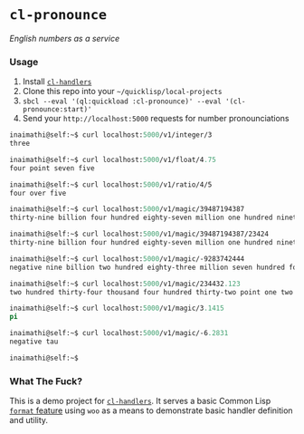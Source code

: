 # `cl-pronounce`

*English numbers as a service*

### Usage

1. Install [`cl-handlers`](https://github.com/Inaimathi/cl-handlers)
2. Clone this repo into your `~/quicklisp/local-projects`
3. `sbcl --eval '(ql:quickload :cl-pronounce)' --eval '(cl-pronounce:start)'`
4. Send your `http://localhost:5000` requests for number pronounciations


```lisp
inaimathi@self:~$ curl localhost:5000/v1/integer/3
three

inaimathi@self:~$ curl localhost:5000/v1/float/4.75
four point seven five

inaimathi@self:~$ curl localhost:5000/v1/ratio/4/5
four over five

inaimathi@self:~$ curl localhost:5000/v1/magic/39487194387
thirty-nine billion four hundred eighty-seven million one hundred ninety-four thousand three hundred eighty-seven

inaimathi@self:~$ curl localhost:5000/v1/magic/39487194387/23424
thirty-nine billion four hundred eighty-seven million one hundred ninety-four thousand three hundred eighty-seven over twenty-three thousand four hundred twenty-four

inaimathi@self:~$ curl localhost:5000/v1/magic/-9283742444
negative nine billion two hundred eighty-three million seven hundred forty-two thousand four hundred forty-four

inaimathi@self:~$ curl localhost:5000/v1/magic/234432.123
two hundred thirty-four thousand four hundred thirty-two point one two three

inaimathi@self:~$ curl localhost:5000/v1/magic/3.1415
pi

inaimathi@self:~$ curl localhost:5000/v1/magic/-6.2831
negative tau

inaimathi@self:~$ 
```

### What The Fuck?

This is a demo project for [`cl-handlers`](https://github.com/Inaimathi/cl-handlers). It serves a basic Common Lisp [`format` feature](http://www.gigamonkeys.com/book/a-few-format-recipes.html) using `woo` as a means to demonstrate basic handler definition and utility.
